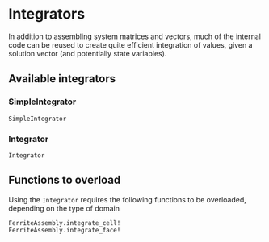 # Integrators
In addition to assembling system matrices and vectors, much of the internal code can be reused 
to create quite efficient integration of values, given a solution vector (and potentially state variables).

## Available integrators

### SimpleIntegrator
```@docs
SimpleIntegrator
```

### Integrator
```@docs
Integrator
```

## Functions to overload
Using the `Integrator` requires the following functions 
to be overloaded, depending on the type of domain
```@docs
FerriteAssembly.integrate_cell!
FerriteAssembly.integrate_face!
```
